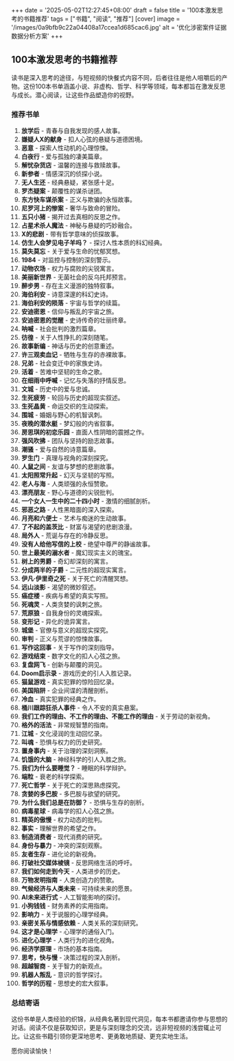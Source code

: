 +++
date = '2025-05-02T12:27:45+08:00'
draft = false
title = '100本激发思考的书籍推荐'
tags = ["书籍", "阅读", "推荐"]
[cover] 
    image = '/images/0a9bfb9c22a04408a17ccea1d685cac6.jpg' 
    alt = '优化涉密案件证据数据分析方案'
+++

## 100本激发思考的书籍推荐

读书是深入思考的途径，与短视频的快餐式内容不同，后者往往是他人咀嚼后的产物。这份100本书单涵盖小说、非虚构、哲学、科学等领域，每本都旨在激发反思与成长。潜心阅读，让这些作品塑造你的视野。

### 推荐书单

1. **放学后** - 青春与自我发现的感人故事。  
2. **嫌疑人X的献身** - 扣人心弦的悬疑与道德困境。  
3. **恶意** - 探索人性动机的心理惊悚。  
4. **白夜行** - 爱与孤独的凄美篇章。  
5. **解忧杂货店** - 温馨的连接与救赎故事。  
6. **新参者** - 情感深沉的侦探小说。  
7. **无人生还** - 经典悬疑，紧张感十足。  
8. **罗杰疑案** - 颠覆性的谋杀谜团。  
9. **东方快车谋杀案** - 正义与欺骗的永恒故事。  
10. **尼罗河上的惨案** - 奢华与致命的冒险。  
11. **五只小猪** - 揭开过去真相的反思之作。  
12. **占星术杀人魔法** - 神秘与悬疑的巧妙融合。  
13. **X的悲剧** - 带有哲学意味的侦探故事。  
14. **仿生人会梦见电子羊吗？** - 探讨人性本质的科幻经典。  
15. **莫失莫忘** - 关于爱与生命的忧郁冥想。  
16. **1984** - 对监控与控制的深刻警示。  
17. **动物农场** - 权力与腐败的尖锐寓言。  
18. **美丽新世界** - 无菌社会的反乌托邦预言。  
19. **醉步男** - 存在主义漫游的独特叙事。  
20. **海伯利安** - 诗意深邃的科幻史诗。  
21. **海伯利安的陨落** - 宇宙与哲学的续篇。  
22. **安迪密恩** - 信仰与叛乱的宇宙之旅。  
23. **安迪密恩的觉醒** - 史诗传奇的壮丽终章。  
24. **呐喊** - 社会批判的激烈篇章。  
25. **彷徨** - 关于人性挣扎的深刻随笔。  
26. **故事新编** - 神话与历史的创意重述。  
27. **许三观卖血记** - 牺牲与生存的赤裸故事。  
28. **兄弟** - 社会变迁中的家族史诗。  
29. **活着** - 苦难中坚韧的生命之歌。  
30. **在细雨中呼喊** - 记忆与失落的抒情反思。  
31. **文城** - 历史中的爱与忠诚。  
32. **生死疲劳** - 轮回与历史的超现实叙述。  
33. **生死晶黄** - 命运交织的生动探索。  
34. **围城** - 婚姻与野心的机智讽刺。  
35. **夜晚的潜水艇** - 梦幻般的内省叙事。  
36. **房思琪的初恋乐园** - 直面人性阴暗的震撼之作。  
37. **强风吹拂** - 团队与坚持的励志故事。  
38. **潮骚** - 爱与自然的诗意篇章。  
39. **罗生门** - 真理与视角的深刻探究。  
40. **人鼠之间** - 友谊与梦想的悲剧故事。  
41. **太阳照常升起** - 幻灭与坚韧的写照。  
42. **老人与海** - 人类顽强的永恒赞歌。  
43. **漂亮朋友** - 野心与道德的尖锐批判。  
44. **一个女人一生中的二十四小时** - 激情的细腻剖析。  
45. **邪恶之路** - 人性黑暗面的深入探索。  
46. **月亮和六便士** - 艺术与痴迷的生动故事。  
47. **了不起的盖茨比** - 财富与渴望的悲剧浪漫。  
48. **局外人** - 荒诞与存在的冷静反思。  
49. **没有人给他写信的上校** - 绝望中尊严的静谧故事。  
50. **世上最美的溺水者** - 魔幻现实主义的瑰宝。  
51. **树上的男爵** - 奇幻却深刻的寓言。  
52. **分成两半的子爵** - 二元性的超现实寓言。  
53. **伊凡·伊里奇之死** - 关于死亡的清醒冥想。  
54. **远山淡影** - 渴望的微妙叙述。  
55. **癌症楼** - 疾病与希望的真实写照。  
56. **死魂灵** - 人类贪婪的讽刺之旅。  
57. **荒原狼** - 自我身份的灵魂探索。  
58. **变形记** - 异化的诡异寓言。  
59. **城堡** - 官僚与意义的超现实探究。  
60. **审判** - 正义与荒谬的惊悚故事。  
61. **写作这回事** - 关于写作的深刻指导。  
62. **游戏结束** - 数字文化的扣人心弦之旅。  
63. **复盘网飞** - 创新与颠覆的洞见。  
64. **Doom启示录** - 游戏历史的引人入胜记录。  
65. **猫鼠游戏** - 真实犯罪的惊险回忆录。  
66. **美国陷阱** - 企业间谍的清醒剖析。  
67. **冷血** - 真实犯罪的经典之作。  
68. **桶川跟踪狂杀人事件** - 令人不安的真实悬案。  
69. **我们工作的理由、不工作的理由、不能工作的理由** - 关于劳动的新视角。  
70. **格外的活法** - 非常规智慧的指南。  
71. **江城** - 文化浸润的生动回忆录。  
72. **叫魂** - 恐惧与权力的历史研究。  
73. **置身事内** - 关于治理的深刻洞察。  
74. **饥饿的大脑** - 神经科学的引人入胜之旅。  
75. **我们为什么要睡觉？** - 睡眠的科学辩护。  
76. **端粒** - 衰老的科学探索。  
77. **死亡哲学** - 关于死亡的深思熟虑探究。  
78. **贪婪的多巴胺** - 多巴胺与欲望的研究。  
79. **为什么我们总是在防御？** - 恐惧与生存的剖析。  
80. **病毒星球** - 病毒学的扣人心弦之旅。  
81. **精英的傲慢** - 权力动态的批判。  
82. **事实** - 理解世界的希望之作。  
83. **制造消费者** - 现代消费的研究。  
84. **身份与暴力** - 冲突的深刻观察。  
85. **友者生存** - 进化论的新视角。  
86. **打破社交媒体棱镜** - 反思网络生活的呼吁。  
87. **我们如何走到今天** - 人类进步的历史。  
88. **万物发明指南** - 人类创造力的赞歌。  
89. **气候经济与人类未来** - 可持续未来的愿景。  
90. **AI未来进行式** - 人工智能影响的探讨。  
91. **小狗钱钱** - 财务素养的实用指南。  
92. **影响力** - 关于说服的心理学经典。  
93. **亲密关系与情感依赖** - 人类关系的深刻研究。  
94. **这才是心理学** - 心理学的通俗入门。  
95. **进化心理学** - 人类行为的进化视角。  
96. **经济学原理** - 市场的基本指南。  
97. **思考，快与慢** - 决策过程的深入剖析。  
98. **超越智商** - 关于智力的新观点。  
99. **机器人叛乱** - 意识的哲学探讨。  
100. **哲学的历程** - 思想史的宏大叙事。

### 总结寄语

这份书单是人类经验的织锦，从经典名著到现代洞见，每本书都邀请你参与思想的对话。阅读不仅是获取知识，更是与深刻理念的交流，远非短视频的浅尝辄止可比。让这些书籍引领你更深地思考、更勇敢地质疑、更充实地生活。

愿你阅读愉快！
